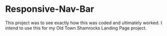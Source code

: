 # Responsive-Nav-Bar

This project was to see exactly how this was coded and ultimately worked. I intend to use this for my Old Town Shamrocks Landing Page project.
